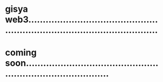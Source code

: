 # gisya web3..................................................................................................
# coming soon..................................................................................
